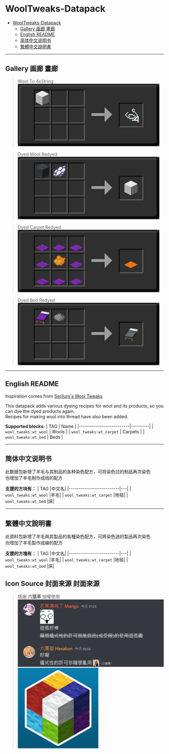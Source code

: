 # WoolTweaks-Datapack

- [WoolTweaks-Datapack](#wooltweaks-datapack)
  - [Gallery 画廊 畫廊](#gallery-画廊-畫廊)
  - [English README](#english-readme)
  - [简体中文说明书](#简体中文说明书)
  - [繁體中文說明書](#繁體中文說明書)

---

## Gallery 画廊 畫廊

> Wool To 4xString  
> ![./img/0.png](./img/0.png)  

> Dyed Wool Redyed  
> ![./img/1.png](./img/1.png)  

> Dyed Carpet Redyed  
> ![./img/2.png](./img/2.png)  

> Dyed Bed Redyed  
> ![./img/3.png](./img/3.png)  

---

## English README

Inspiration comes from [Serilum's Wool Tweaks](https://www.curseforge.com/minecraft/mc-mods/wool-tweaks "Wool Tweaks")  

This datapack adds various dyeing recipes for wool and its products, so you can dye the dyed products again.  
Recipes for making wool into thread have also been added.  

**Supported blocks:**
|           TAG           |  Name   |
|-------------------------|---------|
| `wool_tweaks:wt_wool`   | Wools   |
| `wool_tweaks:wt_carpet` | Carpets |
| `wool_tweaks:wt_bed`    | Beds    |

---

## 简体中文说明书

此数据包新增了羊毛与其制品的各种染色配方，可将染色过的制品再次染色  
也增加了羊毛制作成线的配方  

**支援的方块有：**
|           TAG           |中文名|
|-------------------------|---|
| `wool_tweaks:wt_wool`   |羊毛|
| `wool_tweaks:wt_carpet` |地毯|
| `wool_tweaks:wt_bed`    |床|

---

## 繁體中文說明書

此資料包新增了羊毛與其製品的各種染色配方，可將染色過的製品再次染色  
也增加了羊毛製作成線的配方  

**支援的方塊有：**
|           TAG           |中文名|
|-------------------------|---|
| `wool_tweaks:wt_wool`   |羊毛|
| `wool_tweaks:wt_carpet` |地毯|
| `wool_tweaks:wt_bed`    |床|

## Icon Source 封面来源 封面來源

> 感謝 **六葉草** 授權使用
> ![./img/new_icon_license.png](./img/new_icon_license.png)
> ![./img/new_icon.png](./img/new_icon.png)